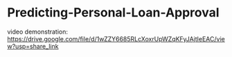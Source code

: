 # Predicting-Personal-Loan-Approval
video demonstration: https://drive.google.com/file/d/1wZZY6685RLcXoxrUpWZqKFyJAjtIeEAC/view?usp=share_link
